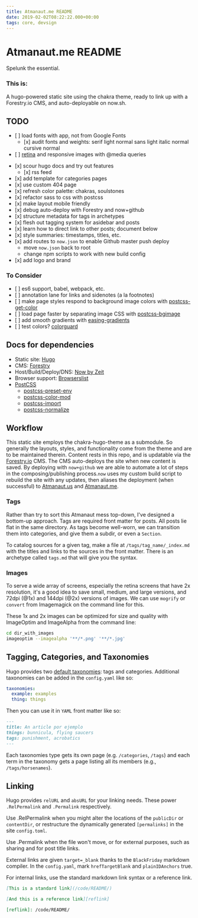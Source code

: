 ```yaml
---
title: Atmanaut.me README
date: 2019-02-02T08:22:22.000+00:00
tags: core, devsign
---
```


# Atmanaut.me README

Spelunk the essential.

### This is:

A hugo-powered static site using the chakra theme, ready to link up with a
Forestry.io CMS, and auto-deployable on now.sh.

## TODO

- \[ \] load fonts with app, not from Google Fonts
  - \[x\] audit fonts and weights: serif light normal sans light italic
    normal cursive normal
- \[ \] [retina](https://github.com/simonsmith/postcss-at2x) and responsive images with @media queries
<!--more-->
- \[x\] scour hugo docs and try out features
  - \[x\] rss feed
- \[x\] add template for categories pages
- \[x\] use custom 404 page
- \[x\] refresh color palette: chakras, soulstones
- \[x\] refactor sass to css with postcss
- \[x\] make layout mobile friendly
- \[x\] debug auto-deploy with Forestry and now+github
- \[x\] structure metadata for tags in archetypes
- \[x\] flesh out tagging system for asidebar and posts
- \[x\] learn how to direct link to other posts; document below
- \[x\] style summaries: timestamps, titles, etc.
- \[x\] add routes to `now.json` to enable Github master push deploy
  - move `now.json` back to root
  - change npm scripts to work with new build config
- \[x\] add logo and brand

### To Consider

- \[ \] es6 support, babel, webpack, etc.
- \[ \] annotation lane for links and sidenotes (a la footnotes)
- \[ \] make page styles respond to background image colors with [postcss-get-color](https://github.com/ismamz/postcss-get-color)
- \[ \] load page faster by separating image CSS with [postcss-bgimage](https://github.com/ahtohbi4/postcss-bgimage)
- \[ \] add smooth gradients with [easing-gradients](https://github.com/larsenwork/postcss-easing-gradients)
- \[ \] test colors? [colorguard](https://github.com/SlexAxton/css-colorguard)

## Docs for dependencies

- Static site: [Hugo](https://gohugo.io/documentation/)
- CMS: [Forestry](https://forestry.io/docs/)
- Host/Build/Deploy/DNS: [Now by Zeit](https://zeit.co/docs/v2/getting-started/introduction-to-now)
- Browser support: [Browserslist](https://browserl.ist/)
- [PostCSS](https://www.postcss.parts/)
  - [postcss-preset-env](https://preset-env.cssdb.org/features)
  - [postcss-color-mod](https://github.com/jonathantneal/postcss-color-mod-function/blob/master/README.md)
  - [postcss-import](https://github.com/postcss/postcss-import/blob/master/README.md)
  - [postcss-normalize](https://github.com/csstools/postcss-normalize/blob/master/README.md)

## Workflow

This static site employs the chakra-hugo-theme as a submodule. So generally the layouts, styles, and functionality come from the theme and are to be maintained therein. Content rests in this repo, and is updatable via the [Forestry.io]() CMS. The CMS auto-deploys the site when new content is saved. By deploying with `now+github` we are able to automate a lot of steps in the composing/publishing process.`now` uses my custom build script to rebuild the site with any updates, then aliases the deployment (when successful) to [Atmanaut.us]() and [Atmanaut.me]().

### Tags

Rather than try to sort this Atmanaut mess top-down, I've designed a bottom-up approach. Tags are required front matter for posts. All posts lie flat in the same directory. As tags become well-worn, we can transition them into categories, and give them a subdir, or even a `Section`.

To catalog sources for a given tag, make a file at `/tags/tag_name/_index.md` with the titles and links to the sources in the front matter. There is an archetype called `tags.md` that will give you the syntax.

### Images

To serve a wide array of screens, especially the retina screens that have 2x resolution, it's a good idea to save small, medium, and large versions, and 72dpi (@1x) and 144dpi (@2x) versions of images. We can use `mogrify` or `convert` from Imagemagick on the command line for this.

These 1x and 2x images can be optimized for size and quality with ImageOptim and ImageAlpha from the command line:

```sh
cd dir_with_images
imageoptim --imagealpha '**/*.png' '**/*.jpg'
```

## Tagging, Categories, and Taxonomies

Hugo provides two [default taxonomies](https://gohugo.io/content-management/taxonomies/#default-taxonomies): tags and categories. Additional taxonomies can be added in the `config.yaml` like so:

```yaml
taxonomies:
  example: examples
  thing: things
```

Then you can use it in `YAML` front matter like so:

```md
---
title: An article por ejemplo
things: bunnicula, flying saucers
tags: punishment, acrobatics
---
```

Each taxonomies type gets its own page (e.g. `/categories`, `/tags`) and each term in the taxonomy gets a page listing all its members (e.g., `/tags/horsenames`).

## Linking

Hugo provides `relURL` and `absURL` for your linking needs. These power `.RelPermalink` and `.Permalink` respectively.

Use .RelPermalink when you might alter the locations of the `publicDir` or `contentDir`, or restructure the dynamically generated `[permalinks]` in the site `config.toml`.

Use .Permalink when the file won't move, or for external purposes, such as sharing and for post title links.

External links are given `target=_blank` thanks to the `BlackFriday` markdown compiler. In the `config.yaml`, mark `hrefTargetBlank` and `plainIDAnchors` true.

For internal links, use the standard markdown link syntax or a reference link.

```md
[This is a standard link](/code/README/)

[And this is a reference link][reflink]

[reflink]: /code/README/
```

##
